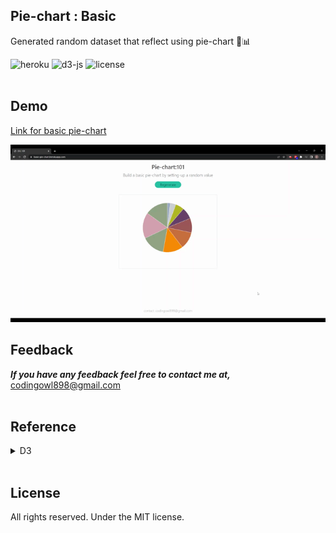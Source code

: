 ## Pie-chart : Basic

Generated random dataset that reflect using pie-chart 🍕📊
<br/>

![heroku](https://img.shields.io/badge/Deployed-Heroku-blue) ![d3-js](https://img.shields.io/badge/library-D3-blue) ![license](https://img.shields.io/badge/license-MIT-green)
<br/>
<br/>

## Demo
[Link for basic pie-chart](https://basic-pie-chart.herokuapp.com/)
<br/>

![simple-demo](public/media/basic-pie-chart.gif)


## Feedback
***If you have any feedback feel free to contact me at,*** codingowl898@gmail.com
<br/>
<br/>

## Reference

<details>
<summary>D3</summary>

...

</details>
<br/>

## License
All rights reserved. Under the MIT license.

